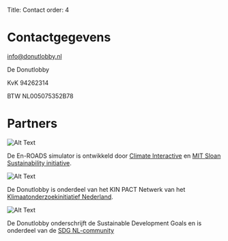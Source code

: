 Title: Contact
order: 4

# Contactgegevens

[info@donutlobby.nl](mailto:info@donutlobby.nl)

De Donutlobby

KvK 94262314

BTW NL005075352B78


# Partners

![Alt Text]({static}/images/logos.png)

De En-ROADS simulator is ontwikkeld door
[Climate Interactive](climateinteractive.org) en [MIT Sloan Sustainability initiative](https://mitsloan.mit.edu/sustainability-initiative/welcome).

![Alt Text]({static}/images/kin.svg)

De Donutlobby is onderdeel van het KIN PACT Netwerk van het [Klimaatonderzoekinitiatief Nederland](https://www.nwo.nl/kin).

![Alt Text]({static}/images/sdg.png)

De Donutlobby onderschrijft de Sustainable Development Goals en is onderdeel van de [SDG NL-community](https://www.sdgnederland.nl/)
